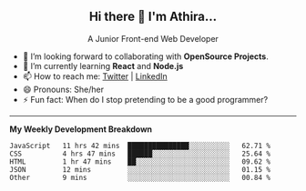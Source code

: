  
<h2 align="center">Hi there 👋 I'm Athira...</h2>
<p align="center">
  A Junior Front-end Web Developer
</p>

- 🔭 I’m looking forward to collaborating with **OpenSource Projects**.
- 🌱 I’m currently learning **React** and **Node.js**
- 📫 How to reach me: [Twitter](https://twitter.com/athira_tj) | [LinkedIn](https://www.linkedin.com/in/athiratj/)
- 😄 Pronouns: She/her
- ⚡ Fun fact: When do I stop pretending to be a good programmer?
<!--

Here are some ideas to get you started:

- 🔭 I’m currently working on ...
- 🌱 I’m currently learning 
- 🤔 I’m looking for help with ...
- 📫 How to reach me: 
- 😄 Pronouns: ...
- ⚡ Fun fact: ...
-->
-------

**My Weekly Development Breakdown**
<!--START_SECTION:waka-->
```text
JavaScript   11 hrs 42 mins  ███████████████░░░░░░░░░░   62.71 % 
CSS          4 hrs 47 mins   ██████░░░░░░░░░░░░░░░░░░░   25.64 % 
HTML         1 hr 47 mins    ██░░░░░░░░░░░░░░░░░░░░░░░   09.62 % 
JSON         12 mins         ░░░░░░░░░░░░░░░░░░░░░░░░░   01.15 % 
Other        9 mins          ░░░░░░░░░░░░░░░░░░░░░░░░░   00.84 %
```
<!--END_SECTION:waka-->

